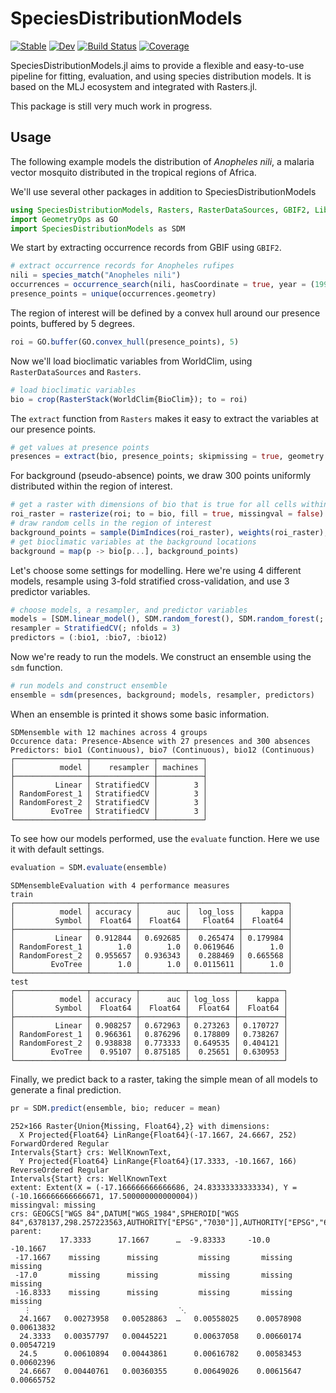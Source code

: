 # SpeciesDistributionModels

[![Stable](https://img.shields.io/badge/docs-stable-blue.svg)](https://tiemvanderdeure.github.io/SpeciesDistributionModels.jl/stable/)
[![Dev](https://img.shields.io/badge/docs-dev-blue.svg)](https://tiemvanderdeure.github.io/SpeciesDistributionModels.jl/dev/)
[![Build Status](https://github.com/tiemvanderdeure/SpeciesDistributionModels.jl/actions/workflows/CI.yml/badge.svg?branch=main)](https://github.com/tiemvanderdeure/SpeciesDistributionModels.jl/actions/workflows/CI.yml?query=branch%3Amain)
[![Coverage](https://codecov.io/gh/tiemvanderdeure/SpeciesDistributionModels.jl/branch/main/graph/badge.svg)](https://codecov.io/gh/tiemvanderdeure/SpeciesDistributionModels.jl)

SpeciesDistributionModels.jl aims to provide a flexible and easy-to-use pipeline for fitting, evaluation, and using species distribution models. It is based on the MLJ ecosystem and integrated with Rasters.jl.

This package is still very much work in progress.

## Usage
The following example models the distribution of _Anopheles nili_, a malaria vector mosquito distributed in the tropical regions of Africa.

We'll use several other packages in addition to SpeciesDistributionModels
```julia
using SpeciesDistributionModels, Rasters, RasterDataSources, GBIF2, LibGEOS, ArchGDAL, StatsBase
import GeometryOps as GO
import SpeciesDistributionModels as SDM
```

We start by extracting occurrence records from GBIF using `GBIF2`. 
```julia
# extract occurrence records for Anopheles rufipes
nili = species_match("Anopheles nili")
occurrences = occurrence_search(nili, hasCoordinate = true, year = (1990, 2020), limit = 1000)
presence_points = unique(occurrences.geometry)
```

The region of interest will be defined by a convex hull around our presence points, buffered by 5 degrees.
```julia
roi = GO.buffer(GO.convex_hull(presence_points), 5)
```

Now we'll load bioclimatic variables from WorldClim, using `RasterDataSources` and `Rasters`.
```julia
# load bioclimatic variables
bio = crop(RasterStack(WorldClim{BioClim}); to = roi)

```

The `extract` function from `Rasters` makes it easy to extract the variables at our presence points.
```julia
# get values at presence points
presences = extract(bio, presence_points; skipmissing = true, geometry = false)
```

For background (pseudo-absence) points, we draw 300 points uniformly distributed within the region of interest.
```julia
# get a raster with dimensions of bio that is true for all cells within roi and where bio is not missing
roi_raster = rasterize(roi; to = bio, fill = true, missingval = false) .* Rasters.boolmask(bio)
# draw random cells in the region of interest
background_points = sample(DimIndices(roi_raster), weights(roi_raster), 300)
# get bioclimatic variables at the background locations
background = map(p -> bio[p...], background_points)
```

Let's choose some settings for modelling. Here we're using 4 different models, resample using 3-fold stratified cross-validation, and use 3 predictor variables.
```julia
# choose models, a resampler, and predictor variables
models = [SDM.linear_model(), SDM.random_forest(), SDM.random_forest(; max_depth = 3), SDM.boosted_regression_tree()]
resampler = StratifiedCV(; nfolds = 3)
predictors = (:bio1, :bio7, :bio12)
```

Now we're ready to run the models. We construct an ensemble using the `sdm` function.
```julia
# run models and construct ensemble
ensemble = sdm(presences, background; models, resampler, predictors)
```
When an ensemble is printed it shows some basic information.
```
SDMensemble with 12 machines across 4 groups
Occurence data: Presence-Absence with 27 presences and 300 absences 
Predictors: bio1 (Continuous), bio7 (Continuous), bio12 (Continuous)
┌────────────────┬──────────────┬──────────┐
│          model │    resampler │ machines │
├────────────────┼──────────────┼──────────┤
│         Linear │ StratifiedCV │        3 │
│ RandomForest_1 │ StratifiedCV │        3 │
│ RandomForest_2 │ StratifiedCV │        3 │
│        EvoTree │ StratifiedCV │        3 │
└────────────────┴──────────────┴──────────┘
```

To see how our models performed, use the `evaluate` function. Here we use it with default settings.
```julia
evaluation = SDM.evaluate(ensemble)
```
```
SDMensembleEvaluation with 4 performance measures
train
┌────────────────┬──────────┬──────────┬───────────┬──────────┐
│          model │ accuracy │      auc │  log_loss │    kappa │
│         Symbol │  Float64 │  Float64 │   Float64 │  Float64 │
├────────────────┼──────────┼──────────┼───────────┼──────────┤
│         Linear │ 0.912844 │ 0.692685 │  0.265474 │ 0.179984 │
│ RandomForest_1 │      1.0 │      1.0 │ 0.0619646 │      1.0 │
│ RandomForest_2 │ 0.955657 │ 0.936343 │  0.288469 │ 0.665568 │
│        EvoTree │      1.0 │      1.0 │ 0.0115611 │      1.0 │
└────────────────┴──────────┴──────────┴───────────┴──────────┘
test
┌────────────────┬──────────┬──────────┬──────────┬──────────┐
│          model │ accuracy │      auc │ log_loss │    kappa │
│         Symbol │  Float64 │  Float64 │  Float64 │  Float64 │
├────────────────┼──────────┼──────────┼──────────┼──────────┤
│         Linear │ 0.908257 │ 0.672963 │ 0.273263 │ 0.170727 │
│ RandomForest_1 │ 0.966361 │ 0.876296 │ 0.178809 │ 0.738267 │
│ RandomForest_2 │ 0.938838 │ 0.773333 │ 0.649535 │ 0.404121 │
│        EvoTree │  0.95107 │ 0.875185 │  0.25651 │ 0.630953 │
└────────────────┴──────────┴──────────┴──────────┴──────────┘
```

Finally, we predict back to a raster, taking the simple mean of all models to generate a final prediction.
```julia
pr = SDM.predict(ensemble, bio; reducer = mean)
```
```
252×166 Raster{Union{Missing, Float64},2} with dimensions: 
  X Projected{Float64} LinRange{Float64}(-17.1667, 24.6667, 252) ForwardOrdered Regular 
Intervals{Start} crs: WellKnownText,
  Y Projected{Float64} LinRange{Float64}(17.3333, -10.1667, 166) ReverseOrdered Regular 
Intervals{Start} crs: WellKnownText
extent: Extent(X = (-17.166666666666686, 24.83333333333334), Y = (-10.166666666666671, 17.500000000000004))
missingval: missing
crs: GEOGCS["WGS 84",DATUM["WGS_1984",SPHEROID["WGS 84",6378137,298.257223563,AUTHORITY["EPSG","7030"]],AUTHORITY["EPSG","6326"]],PRIMEM["Greenwich",0,AUTHORITY["EPSG","8901"]],UNIT["degree",0.0174532925199433,AUTHORITY["EPSG","9122"]],AXIS["Latitude",NORTH],AXIS["Longitude",EAST],AUTHORITY["EPSG","4326"]]
parent:
           17.3333      17.1667      …  -9.83333     -10.0         -10.1667
 -17.1667    missing      missing         missing       missing       missing
 -17.0       missing      missing         missing       missing       missing
 -16.8333    missing      missing         missing       missing       missing
   ⋮                                 ⋱
  24.1667   0.00273958   0.00528863  …   0.00558025    0.00578908    0.00613832
  24.3333   0.00357797   0.00445221      0.00637058    0.00660174    0.00547219
  24.5      0.00610894   0.00443861      0.00616782    0.00583453    0.00602396
  24.6667   0.00440761   0.00360355      0.00649026    0.00615647    0.00665752
```

